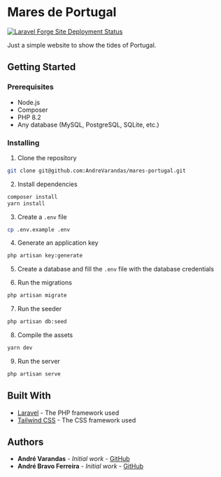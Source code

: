 # Mares de Portugal

[![Laravel Forge Site Deployment Status](https://img.shields.io/endpoint?url=https%3A%2F%2Fforge.laravel.com%2Fsite-badges%2F309df289-c70c-44a5-9b59-00b43b2a601a%3Fdate%3D1&style=flat)](https://forge.laravel.com/servers/449430/sites/2156237)

Just a simple website to show the tides of Portugal.

## Getting Started

### Prerequisites

-   Node.js
-   Composer
-   PHP 8.2
-   Any database (MySQL, PostgreSQL, SQLite, etc.)

### Installing

1. Clone the repository

```bash
git clone git@github.com:AndreVarandas/mares-portugal.git
```

2. Install dependencies

```bash
composer install
yarn install
```

3. Create a `.env` file

```bash
cp .env.example .env
```

4. Generate an application key

```bash
php artisan key:generate
```

5. Create a database and fill the `.env` file with the database credentials

6. Run the migrations

```bash
php artisan migrate
```

7. Run the seeder

```bash
php artisan db:seed
```

8. Compile the assets

```bash
yarn dev
```

9. Run the server

```bash
php artisan serve
```

## Built With

-   [Laravel](https://laravel.com/) - The PHP framework used
-   [Tailwind CSS](https://tailwindcss.com/) - The CSS framework used

## Authors

-   **André Varandas** - _Initial work_ - [GitHub](https://github.com/AndreVarandas)
-   **André Bravo Ferreira** - _Initial work_ - [GitHub](https://github.com/AndreBravoFerreira)
